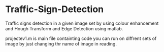 # Traffic-Sign-Detection
Traffic signs detection in a given image set by using colour enhancement and Hough Transform and Edge Detection using matlab.

projectev1.m is main file containting code
you can run on diffrent sets of image by just changing thr name of image in reading.
